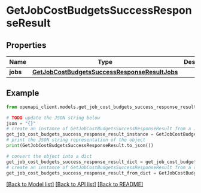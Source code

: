# GetJobCostBudgetsSuccessResponseResult


## Properties

Name | Type | Description | Notes
------------ | ------------- | ------------- | -------------
**jobs** | [**GetJobCostBudgetsSuccessResponseResultJobs**](GetJobCostBudgetsSuccessResponseResultJobs.md) |  | 

## Example

```python
from openapi_client.models.get_job_cost_budgets_success_response_result import GetJobCostBudgetsSuccessResponseResult

# TODO update the JSON string below
json = "{}"
# create an instance of GetJobCostBudgetsSuccessResponseResult from a JSON string
get_job_cost_budgets_success_response_result_instance = GetJobCostBudgetsSuccessResponseResult.from_json(json)
# print the JSON string representation of the object
print(GetJobCostBudgetsSuccessResponseResult.to_json())

# convert the object into a dict
get_job_cost_budgets_success_response_result_dict = get_job_cost_budgets_success_response_result_instance.to_dict()
# create an instance of GetJobCostBudgetsSuccessResponseResult from a dict
get_job_cost_budgets_success_response_result_from_dict = GetJobCostBudgetsSuccessResponseResult.from_dict(get_job_cost_budgets_success_response_result_dict)
```
[[Back to Model list]](../README.md#documentation-for-models) [[Back to API list]](../README.md#documentation-for-api-endpoints) [[Back to README]](../README.md)


